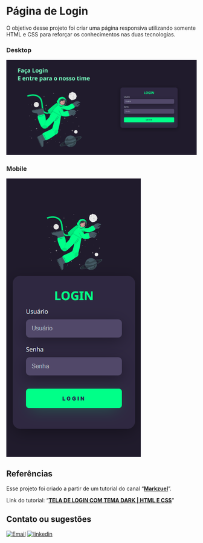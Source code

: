 # **Página de Login**

O objetivo desse projeto foi criar uma página responsiva utilizando somente HTML e CSS para reforçar os conhecimentos nas duas tecnologias.

### **Desktop**
![imagem desktop](img/desktop.png)

### **Mobile**
![imagem mobile](img/mobile.png)

## **Referências**
Esse projeto foi criado a partir de um tutorial do canal “[**Markzuel**](https://www.youtube.com/@Markzuel)”.

Link do tutorial: “[**TELA DE LOGIN COM TEMA DARK | HTML E CSS**](https://www.youtube.com/watch?v=69-WfrVBli8&t=2049s&ab_channel=Markzuel)”



## **Contato ou sugestões**
[![Email](https://img.shields.io/badge/Gmail-D14836?style=for-the-badge&logo=gmail&logoColor=white)](mailto:contatoviniciuskm@gmail.com) 
[![linkedin](https://img.shields.io/badge/LinkedIn-0077B5?style=for-the-badge&logo=linkedin&logoColor=white)](https://www.linkedin.com/in/vinicius-kirsten-mendon%C3%A7a/)

